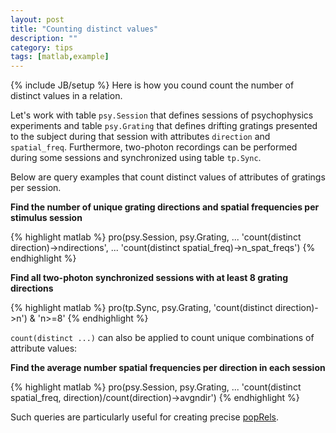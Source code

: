 ```yaml
---
layout: post
title: "Counting distinct values"
description: ""
category: tips 
tags: [matlab,example]
---
```

{% include JB/setup %}
Here is how you cound count the number of distinct values in a relation.

Let's work with table `psy.Session` that defines sessions of psychophysics experiments and table `psy.Grating` that defines drifting gratings presented to the subject during that session with attributes `direction` and `spatial_freq`.  Furthermore, two-photon recordings can be performed during some sessions and synchronized using table <code>tp.Sync</code>.

Below are query examples that count distinct values of attributes of gratings per session.

**Find the number of unique grating directions and spatial frequencies per stimulus session**

{% highlight matlab %}
pro(psy.Session, psy.Grating, ...
  'count(distinct direction)->ndirections', ...
  'count(distinct spatial_freq)->n_spat_freqs')
{% endhighlight %}

__Find all two-photon synchronized sessions with at least 8 grating directions__

{% highlight matlab %}
pro(tp.Sync, psy.Grating, 'count(distinct direction)->n') & 'n>=8'
{% endhighlight %}

<code>count(distinct ...)</code> can also be applied to count unique combinations of attribute values:

**Find the average number spatial frequencies per direction in each session**

{% highlight matlab %}
pro(psy.Session, psy.Grating, ...
 'count(distinct spatial_freq, direction)/count(direction)->avgndir')
{% endhighlight %}

Such queries are particularly useful for creating precise [popRels](https://github.com/datajoint/datajoint-matlab/wiki/Populating-computed-data). 
